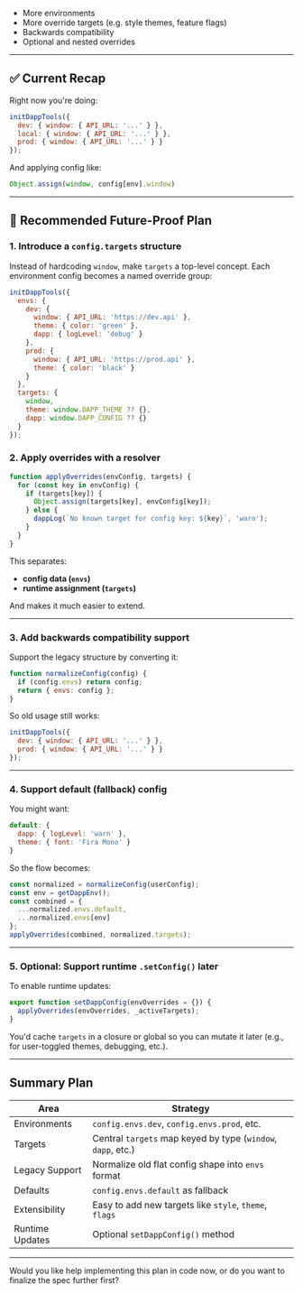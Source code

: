 * More environments
* More override targets (e.g. style themes, feature flags)
* Backwards compatibility
* Optional and nested overrides

---

## ✅ Current Recap

Right now you're doing:

```js
initDappTools({
  dev: { window: { API_URL: '...' } },
  local: { window: { API_URL: '...' } },
  prod: { window: { API_URL: '...' } }
});
```

And applying config like:

```js
Object.assign(window, config[env].window)
```

---

## 🧭 Recommended Future-Proof Plan

### 1. **Introduce a `config.targets` structure**

Instead of hardcoding `window`, make `targets` a top-level concept. Each environment config becomes a named override group:

```js
initDappTools({
  envs: {
    dev: {
      window: { API_URL: 'https://dev.api' },
      theme: { color: 'green' },
      dapp: { logLevel: 'debug' }
    },
    prod: {
      window: { API_URL: 'https://prod.api' },
      theme: { color: 'black' }
    }
  },
  targets: {
    window,
    theme: window.DAPP_THEME ?? {},
    dapp: window.DAPP_CONFIG ?? {}
  }
});
```

### 2. **Apply overrides with a resolver**

```js
function applyOverrides(envConfig, targets) {
  for (const key in envConfig) {
    if (targets[key]) {
      Object.assign(targets[key], envConfig[key]);
    } else {
      dappLog(`No known target for config key: ${key}`, 'warn');
    }
  }
}
```

This separates:

* **config data (`envs`)**
* **runtime assignment (`targets`)**

And makes it much easier to extend.

---

### 3. **Add backwards compatibility support**

Support the legacy structure by converting it:

```js
function normalizeConfig(config) {
  if (config.envs) return config;
  return { envs: config };
}
```

So old usage still works:

```js
initDappTools({
  dev: { window: { API_URL: '...' } },
  prod: { window: { API_URL: '...' } }
});
```

---

### 4. **Support default (fallback) config**

You might want:

```js
default: {
  dapp: { logLevel: 'warn' },
  theme: { font: 'Fira Mono' }
}
```

So the flow becomes:

```js
const normalized = normalizeConfig(userConfig);
const env = getDappEnv();
const combined = {
  ...normalized.envs.default,
  ...normalized.envs[env]
};
applyOverrides(combined, normalized.targets);
```

---

### 5. **Optional: Support runtime `.setConfig()` later**

To enable runtime updates:

```js
export function setDappConfig(envOverrides = {}) {
  applyOverrides(envOverrides, _activeTargets);
}
```

You'd cache `targets` in a closure or global so you can mutate it later (e.g., for user-toggled themes, debugging, etc.).

---

## Summary Plan

| Area            | Strategy                                                     |
| --------------- | ------------------------------------------------------------ |
| Environments    | `config.envs.dev`, `config.envs.prod`, etc.                  |
| Targets         | Central `targets` map keyed by type (`window`, `dapp`, etc.) |
| Legacy Support  | Normalize old flat config shape into `envs` format           |
| Defaults        | `config.envs.default` as fallback                            |
| Extensibility   | Easy to add new targets like `style`, `theme`, `flags`       |
| Runtime Updates | Optional `setDappConfig()` method                            |

---

Would you like help implementing this plan in code now, or do you want to finalize the spec further first?
